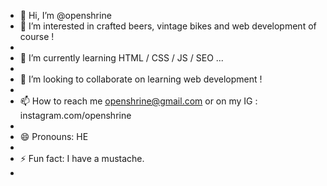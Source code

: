 - 👋 Hi, I’m @openshrine
- 👀 I’m interested in crafted beers, vintage bikes and web development of course !
- 
- 🌱 I’m currently learning HTML / CSS / JS / SEO ...
- 
- 💞️ I’m looking to collaborate on learning web development !
- 
- 📫 How to reach me openshrine@gmail.com or on my IG : instagram.com/openshrine
- 
- 😄 Pronouns: HE
- 
- ⚡ Fun fact: I have a mustache.
- 

<!---
openshrine/openshrine is a ✨ special ✨ repository because its `README.md` (this file) appears on your GitHub profile.
You can click the Preview link to take a look at your changes.
--->
